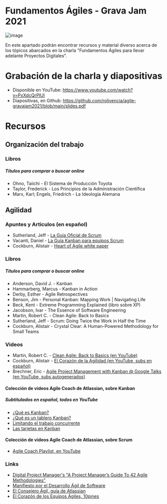 # Fundamentos Ágiles - Grava Jam 2021

![image](https://user-images.githubusercontent.com/32349705/133486458-328ece26-683f-4923-89fe-2257bae05c8f.png)

En este apartado podrán encontrar recursos y material diverso acerca de los tópicos abarcados en la charla "Fundamentos Ágiles para llevar adelante Proyectos Digitales".

# Grabación de la charla y diapositivas

* Disponible en YouTube: https://www.youtube.com/watch?v=PxXdcQrPIUI
* Diapositivas, en Github: https://github.com/rolivencia/agile-gravajam2021/blob/main/slides.pdf

# Recursos

## Organización del trabajo

### Libros
##### Títulos para comprar o buscar online
* Ohno, Taiichi - El Sistema de Producción Toyota
* Taylor, Frederick - Los Principios de la Administración Científica
* Marx, Karl; Engels, Friedrich - La Ideología Alemana

## Agilidad

### Apuntes y Artículos (en español)
* Sutherland, Jeff - [La Guía Oficial de Scrum](https://scrumguides.org/docs/scrumguide/v2020/2020-Scrum-Guide-Spanish-Latin-South-American.pdf)
* Vacanti, Daniel - [La Guía Kanban para equipos Scrum](https://scrumorg-website-prod.s3.amazonaws.com/drupal/2020-06/2019-09-Kanban-Guide-for-Scrum-Teams-Spanish%20European.pdf)
* Cockburn, Alistair - [Heart of Agile white paper](https://heartofagile.com/wp-content/uploads/2020/12/El-Corazon-de-la-Agilidad.pdf)
  
### Libros
##### Títulos para comprar o buscar online
* Anderson, David J. - Kanban
* Hammarberg, Marcus - Kanban in Action
* Derby, Esther - Agile Retrospectives
* Benson, Jim - Personal Kanban: Mapping Work | Navigating Life
* Beck, Kent - Extreme Programming Explained (libro sobre XP)
* Jacobson, Ivar - The Essence of Software Engineering
* Martin, Robert C. - Clean Agile: Back to Basics
* Sutherland, Jeff - Scrum: Doing Twice the Work in Half the Time
* Cockburn, Alistair - Crystal Clear: A Human-Powered Methodology for Small Teams

### Videos
* Martin, Robert C. - [Clean Agile: Back to Basics (en YouTube)](https://www.youtube.com/watch?v=4JihsBOBbdI)
* Cockburn, Alistair - [El Corazón de la Agilidad (en YouTube, subs en español)](https://www.youtube.com/watch?v=1vpW2mJa6Ac&t=61s)
* Brechner, Eric - [Agile Project Management with Kanban @ Google Talks (en YouTube, subs autogenerados)](https://www.youtube.com/watch?v=CD0y-aU1sXo)

#### Colección de videos Agile Coach de Atlassian, sobre Kanban
##### Subtitulados en español, todos en YouTube
* [¿Qué es Kanban?](https://www.youtube.com/watch?v=iVaFVa7HYj4)
* [¿Qué es un tablero Kanban?](https://www.youtube.com/watch?v=Bcid33tgq8A)
* [Limitando el trabajo concurrente](https://www.youtube.com/watch?v=zEJn6eQO6FE)
* [Las tarjetas en Kanban](https://www.youtube.com/watch?v=PxXdcQrPIUI)

#### Colección de videos Agile Coach de Atlassian, sobre Scrum
* [Agile Coach Playlist, en YouTube](https://www.youtube.com/playlist?list=PLaD4FvsFdarT0B2yi9byhKWYX1YmrkrpC)

### Links
* [Digital Project Manager's "A Project Manager’s Guide To 42 Agile Methodologies"](https://thedigitalprojectmanager.com/agile-methodologies/)
* [Manifiesto por el Desarrollo Ágil de Software](https://agilemanifesto.org/iso/es/manifesto.html)
* [El Consejero Ágil, guía de Atlassian](https://www.atlassian.com/es/agile)
* [El Corazón de los Equipos Ágiles, 10pines](https://10pines.gitbook.io/desarrollo-de-software-agil-en-10pines/el-corazon-de-los-equipos-agiles-en-10pines)

